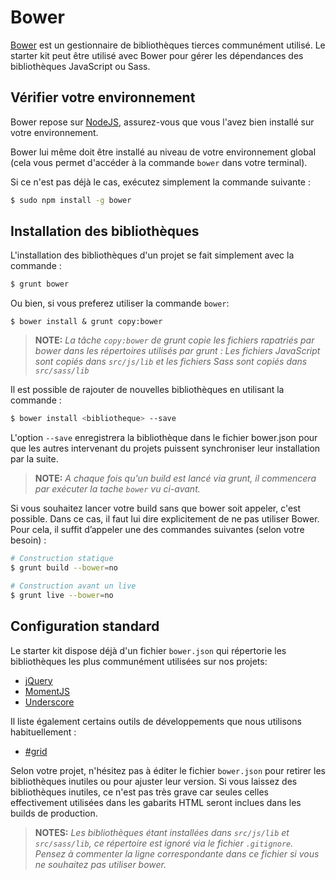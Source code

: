 
Bower
===============================================================================

[Bower](http://bower.io) est un gestionnaire de bibliothèques tierces
communément utilisé. Le starter kit peut être utilisé avec Bower pour gérer les
dépendances des bibliothèques JavaScript ou Sass.


Vérifier votre environnement
-------------------------------------------------------------------------------

Bower repose sur [NodeJS](http://nodejs.org/), assurez-vous que vous l'avez
bien installé sur votre environnement.

Bower lui même doit être installé au niveau de votre environnement global
(cela vous permet d'accéder à la commande `bower` dans votre terminal).

Si ce n'est pas déjà le cas, exécutez simplement la commande suivante :

```bash
$ sudo npm install -g bower
```


Installation des bibliothèques
-------------------------------------------------------------------------------

L'installation des bibliothèques d'un projet se fait simplement avec la
commande :

```bash
$ grunt bower
```

Ou bien, si vous preferez utiliser la commande `bower`:

```
$ bower install & grunt copy:bower
```

> **NOTE:** _La tâche `copy:bower` de grunt copie les fichiers rapatriés par
  bower dans les répertoires utilisés par grunt : Les fichiers JavaScript sont
  copiés dans `src/js/lib` et les fichiers Sass sont copiés dans `src/sass/lib`_

Il est possible de rajouter de nouvelles bibliothèques en utilisant la
commande :

```bash
$ bower install <bibliotheque> --save
```

L'option `--save` enregistrera la bibliothèque dans le fichier bower.json pour
que les autres intervenant du projets puissent synchroniser leur installation
par la suite.

> **NOTE:** _A chaque fois qu'un build est lancé via grunt, il commencera par
  exécuter la tache `bower` vu ci-avant._

Si vous souhaitez lancer votre build sans que bower soit appeler, c'est possible.
Dans ce cas, il faut lui dire explicitement de ne pas utiliser Bower. Pour cela,
il suffit d’appeler une des commandes suivantes (selon votre besoin) :

```bash
# Construction statique
$ grunt build --bower=no

# Construction avant un live
$ grunt live --bower=no
```

Configuration standard
-------------------------------------------------------------------------------

Le starter kit dispose déjà d'un fichier `bower.json` qui répertorie les
bibliothèques les plus communément utilisées sur nos projets:

* [jQuery](http://jquery.com)
* [MomentJS](http://momentjs.com)
* [Underscore](http://underscorejs.org/)

Il liste également certains outils de développements que nous utilisons
habituellement :

* [#grid](http://hashgrid.com)

Selon votre projet, n'hésitez pas à éditer le fichier `bower.json` pour
retirer les bibliothèques inutiles ou pour ajuster leur version. Si
vous laissez des bibliothèques inutiles, ce n'est pas très grave car seules
celles effectivement utilisées dans les gabarits HTML seront inclues dans les
builds de production.

> **NOTES:** _Les bibliothèques étant installées dans `src/js/lib` et
  `src/sass/lib`, ce répertoire est ignoré via le fichier `.gitignore`. Pensez
  à commenter la ligne correspondante dans ce fichier si vous ne souhaitez pas
  utiliser bower._
